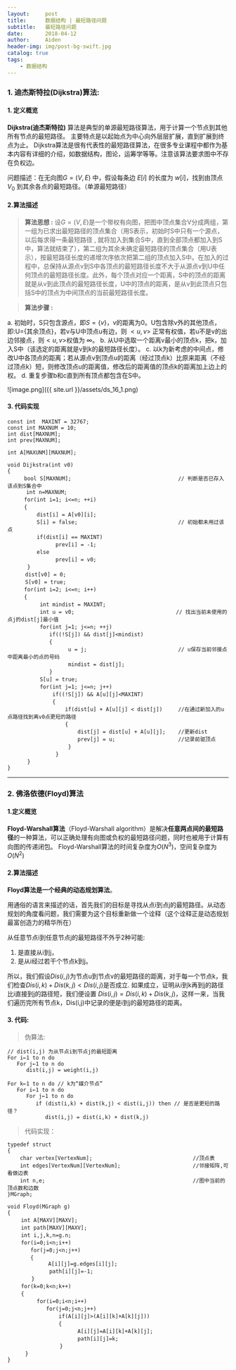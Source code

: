 ```yaml
---
layout:     post
title:      数据结构 | 最短路径问题
subtitle:   最短路径问题
date:       2018-04-12
author:     Aiden
header-img: img/post-bg-swift.jpg
catalog: true 			
tags:								
    - 数据结构
---
```



### 1. 迪杰斯特拉(Dijkstra)算法:

#### 1. 定义概览

**Dijkstra(迪杰斯特拉)** 算法是典型的单源最短路径算法，用于计算一个节点到其他所有节点的最短路径。
主要特点是以起始点为中心向外层层扩展，直到扩展到终点为止。
Dijkstra算法是很有代表性的最短路径算法，在很多专业课程中都作为基本内容有详细的介绍，如数据结构，图论，运筹学等等。注意该算法要求图中不存在负权边。

问题描述：在无向图$G=(V,E)$ 中，假设每条边 $E[i]$ 的长度为 $w[i]$，找到由顶点 $V_0$ 到其余各点的最短路径。（单源最短路径）


#### 2.算法描述

> **算法思想 :**
设$G=( V,E)$是一个带权有向图，把图中顶点集合V分成两组，第一组为已求出最短路径的顶点集合（用S表示，初始时S中只有一个源点，以后每求得一条最短路径 , 就将加入到集合S中，直到全部顶点都加入到S中，算法就结束了），第二组为其余未确定最短路径的顶点集合（用U表示），按最短路径长度的递增次序依次把第二组的顶点加入S中。在加入的过程中，总保持从源点v到S中各顶点的最短路径长度不大于从源点v到U中任何顶点的最短路径长度。此外，每个顶点对应一个距离，S中的顶点的距离就是从v到此顶点的最短路径长度，U中的顶点的距离，是从v到此顶点只包括S中的顶点为中间顶点的当前最短路径长度。


> **算法步骤 :**

a. 初始时，S只包含源点，即$S=\{v\}$，v的距离为0。U包含除v外的其他顶点，即:U={其余顶点}，若v与U中顶点u有边，则 $<u,v>$ 正常有权值，若u不是v的出边邻接点，则$<u,v>$权值为 $\infty$。
b. 从U中选取一个距离v最小的顶点k，把k，加入S中（该选定的距离就是v到k的最短路径长度）。
c. 以k为新考虑的中间点，修改U中各顶点的距离；若从源点v到顶点u的距离（经过顶点k）比原来距离（不经过顶点k）短，则修改顶点u的距离值，修改后的距离值的顶点k的距离加上边上的权。
d. 重复步骤b和c直到所有顶点都包含在S中。

![image.png]({{ site.url }}/assets/ds_16_1.png)

#### 3. 代码实现

```
const int  MAXINT = 32767;
const int MAXNUM = 10;
int dist[MAXNUM];
int prev[MAXNUM];

int A[MAXUNM][MAXNUM];

void Dijkstra(int v0)
{
  　　bool S[MAXNUM];                                  // 判断是否已存入该点到S集合中
      int n=MAXNUM;
  　　for(int i=1; i<=n; ++i)
 　　 {
      　　dist[i] = A[v0][i];
      　　S[i] = false;                                // 初始都未用过该点
      　　if(dist[i] == MAXINT)    
            　　prev[i] = -1;
 　　     else
            　　prev[i] = v0;
   　　}
   　 dist[v0] = 0;
   　 S[v0] = true; 　　
 　　 for(int i=2; i<=n; i++)
 　　 {
       　　int mindist = MAXINT;
       　　int u = v0; 　　                            // 找出当前未使用的点j的dist[j]最小值
      　　 for(int j=1; j<=n; ++j)
      　　    if((!S[j]) && dist[j]<mindist)
      　　    {
         　　       u = j;                             // u保存当前邻接点中距离最小的点的号码
         　 　      mindist = dist[j];
       　　   }
       　　S[u] = true;
       　　for(int j=1; j<=n; j++)
       　　    if((!S[j]) && A[u][j]<MAXINT)
       　　    {
           　    　if(dist[u] + A[u][j] < dist[j])     //在通过新加入的u点路径找到离v0点更短的路径  
           　    　{
                   　　dist[j] = dist[u] + A[u][j];    //更新dist
                   　　prev[j] = u;                    //记录前驱顶点
            　　    }
        　    　}
   　　}
}
```
---

### 2. 佛洛依德(Floyd)算法

#### 1.定义概览

**Floyd-Warshall算法**（Floyd-Warshall algorithm）是解决**任意两点间的最短路径**的一种算法，可以正确处理有向图或负权的最短路径问题，同时也被用于计算有向图的传递闭包。
Floyd-Warshall算法的时间复杂度为$O(N^{3})$，空间复杂度为$O(N^{2})$

#### 2.算法描述

**Floyd算法是一个经典的动态规划算法**。

用通俗的语言来描述的话，首先我们的目标是寻找从点i到点j的最短路径。从动态规划的角度看问题，我们需要为这个目标重新做一个诠释（这个诠释正是动态规划最富创造力的精华所在）

从任意节点i到任意节点j的最短路径不外乎2种可能:

1. 是直接从i到j，
2. 是从i经过若干个节点k到j。

所以，我们假设$Dis(i,j)$为节点u到节点v的最短路径的距离，对于每一个节点k，我们检查$Dis(i,k) + Dis(k,j) \lt Dis(i,j)$是否成立.
如果成立，证明从i到k再到j的路径比i直接到j的路径短，我们便设置 $Dis(i,j) = Dis(i,k) + Dis(k,j)$，这样一来，当我们遍历完所有节点k，Dis(i,j)中记录的便是i到j的最短路径的距离。

#### 3. 代码:

> 伪算法:

```
// dist(i,j) 为从节点i到节点j的最短距离
For i←1 to n do
   For j←1 to n do
      dist(i,j) = weight(i,j)

For k←1 to n do // k为“媒介节点”
   For i←1 to n do
      For j←1 to n do
         if (dist(i,k) + dist(k,j) < dist(i,j)) then // 是否是更短的路径？
            dist(i,j) = dist(i,k) + dist(k,j)
```

> 代码实现：

```
typedef struct          
{        
    char vertex[VertexNum];                                //顶点表         
    int edges[VertexNum][VertexNum];                       //邻接矩阵,可看做边表         
    int n,e;                                               //图中当前的顶点数和边数         
}MGraph;

void Floyd(MGraph g)
{
 　　int A[MAXV][MAXV];
 　　int path[MAXV][MAXV];
 　　int i,j,k,n=g.n;
 　　for(i=0;i<n;i++)
    　　for(j=0;j<n;j++)
    　　{ 　　
             A[i][j]=g.edges[i][j];
         　　 path[i][j]=-1;
     　 }
 　　for(k=0;k<n;k++)
 　　{
      　　for(i=0;i<n;i++)
         　　for(j=0;j<n;j++)
             　　if(A[i][j]>(A[i][k]+A[k][j]))
             　　{
                   　　A[i][j]=A[i][k]+A[k][j];
                   　　path[i][j]=k;
              　 }
    　}
}
```
